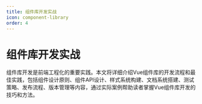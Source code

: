 ```yaml
---
title: 组件库开发实战
icon: component-library
order: 4
---
```


# 组件库开发实战

组件库开发是前端工程化的重要实践。本文将详细介绍Vue组件库的开发流程和最佳实践，包括组件设计原则、组件API设计、样式系统构建、文档系统搭建、测试策略、发布流程、版本管理等内容，通过实际案例帮助读者掌握Vue组件库开发的技巧和方法。
